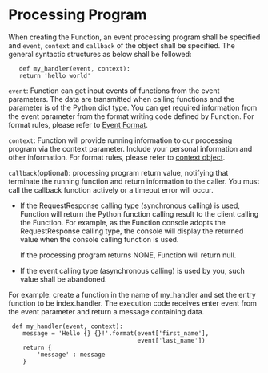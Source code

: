 # Processing Program

When creating the Function, an event processing program shall be specified and `event`, `context` and `callback` of the object shall be specified. The general syntactic structures as below shall be followed:
```
   def my_handler(event, context):
   return 'hello world'
   ```
   

`event`: Function can get input events of functions from the event parameters. The data are transmitted when calling functions and the parameter is of the Python dict type. You can get required information from the event parameter from the format writing code defined by Function. For format rules, please refer to [Event Format](../../../invokefunction/triggermanagement/configtigger-event.md).

`context`: Function will provide running information to our processing program via the context parameter. Include your personal information and other information. For format rules, please refer to [context object](context.md).

 

`callback`(optional): processing program return value, notifying that terminate the running function and return information to the caller. You must call the callback function actively or a timeout error will occur.

* If the RequestResponse calling type (synchronous calling) is used, Function will return the Python function calling result to the client calling the Function. For example, as the Function console adopts the RequestResponse calling type, the console will display the returned value when the console calling function is used.

  If the processing program returns NONE, Function will return null.

* If the event calling type (asynchronous calling) is used by you, such value shall be abandoned.

For example: create a function in the name of my_handler and set the entry function to be index.handler. The execution code receives enter event from the event parameter and return a message containing data.
```
 def my_handler(event, context):
    message = 'Hello {} {}!'.format(event['first_name'], 
                                    event['last_name'])  
    return { 
        'message' : message
    }  
```

